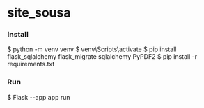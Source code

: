 ﻿# site_sousa

### Install

$ python -m venv venv
$ venv\Scripts\activate
$ pip install flask_sqlalchemy flask_migrate sqlalchemy PyPDF2
$ pip install -r requirements.txt


### Run

$ Flask --app app run
